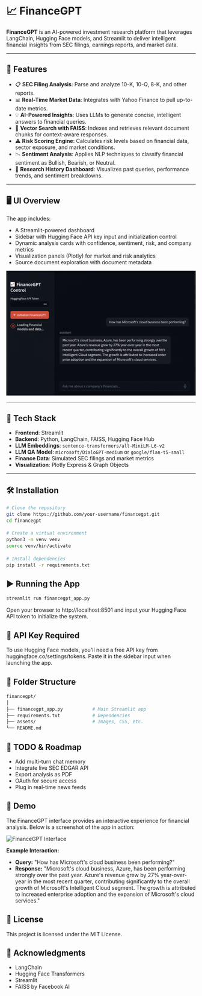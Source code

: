 # 📈 FinanceGPT

**FinanceGPT** is an AI-powered investment research platform that leverages LangChain, Hugging Face models, and Streamlit to deliver intelligent financial insights from SEC filings, earnings reports, and market data.

---

## 🚀 Features

- 📋 **SEC Filing Analysis**: Parse and analyze 10-K, 10-Q, 8-K, and other reports.
- 📊 **Real-Time Market Data**: Integrates with Yahoo Finance to pull up-to-date metrics.
- 💡 **AI-Powered Insights**: Uses LLMs to generate concise, intelligent answers to financial queries.
- 🧠 **Vector Search with FAISS**: Indexes and retrieves relevant document chunks for context-aware responses.
- ⚠️ **Risk Scoring Engine**: Calculates risk levels based on financial data, sector exposure, and market conditions.
- 📉 **Sentiment Analysis**: Applies NLP techniques to classify financial sentiment as Bullish, Bearish, or Neutral.
- 📂 **Research History Dashboard**: Visualizes past queries, performance trends, and sentiment breakdowns.

---

## 🖥️ UI Overview

The app includes:

- A Streamlit-powered dashboard  
- Sidebar with Hugging Face API key input and initialization control  
- Dynamic analysis cards with confidence, sentiment, risk, and company metrics  
- Visualization panels (Plotly) for market and risk analytics  
- Source document exploration with document metadata

![FinanceGPT Repository Screenshot](financegpt_interface.png)

---

## 🧰 Tech Stack

- **Frontend**: Streamlit  
- **Backend**: Python, LangChain, FAISS, Hugging Face Hub  
- **LLM Embeddings**: `sentence-transformers/all-MiniLM-L6-v2`  
- **LLM QA Model**: `microsoft/DialoGPT-medium` or `google/flan-t5-small`  
- **Finance Data**: Simulated SEC filings and market metrics  
- **Visualization**: Plotly Express & Graph Objects  

---

## 🛠️ Installation

```bash
# Clone the repository
git clone https://github.com/your-username/financegpt.git
cd financegpt

# Create a virtual environment
python3 -m venv venv
source venv/bin/activate

# Install dependencies
pip install -r requirements.txt
```

## ▶️ Running the App
```bash
streamlit run financegpt_app.py
```
Open your browser to http://localhost:8501 and input your Hugging Face API token to initialize the system.

## 🔑 API Key Required
To use Hugging Face models, you'll need a free API key from huggingface.co/settings/tokens.
Paste it in the sidebar input when launching the app.

## 📂 Folder Structure
```bash
financegpt/
│
├── financegpt_app.py           # Main Streamlit app
├── requirements.txt            # Dependencies
├── assets/                     # Images, CSS, etc.
└── README.md
```

## 📌 TODO & Roadmap
- Add multi-turn chat memory
- Integrate live SEC EDGAR API
- Export analysis as PDF
- OAuth for secure access
- Plug in real-time news feeds

## 🎥 Demo
The FinanceGPT interface provides an interactive experience for financial analysis. Below is a screenshot of the app in action:

![FinanceGPT Interface](assets/financegpt_interface.png)

**Example Interaction:**
- **Query:** "How has Microsoft's cloud business been performing?"
- **Response:** "Microsoft's cloud business, Azure, has been performing strongly over the past year. Azure's revenue grew by 27% year-over-year in the most recent quarter, contributing significantly to the overall growth of Microsoft's Intelligent Cloud segment. The growth is attributed to increased enterprise adoption and the expansion of Microsoft's cloud services."

## 📄 License
This project is licensed under the MIT License.

## 🙌 Acknowledgments
- LangChain
- Hugging Face Transformers
- Streamlit
- FAISS by Facebook AI
